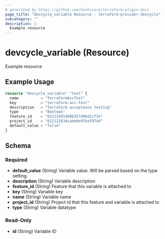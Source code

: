 ```yaml
---
# generated by https://github.com/hashicorp/terraform-plugin-docs
page_title: "devcycle_variable Resource - terraform-provider-devcycle"
subcategory: ""
description: |-
  Example resource
---
```


# devcycle_variable (Resource)

Example resource

## Example Usage

```terraform
resource "devcycle_variable" "test" {
  name          = "TerraformAccTest"
  key           = "terraform-acc-test"
  description   = "Terraform acceptance testing"
  type          = "Boolean"
  feature_id    = "622115014b06357d06d1cf3e"
  project_id    = "622112634cabe0e9fbaf974d"
  default_value = "false"
}
```

<!-- schema generated by tfplugindocs -->
## Schema

### Required

- **default_value** (String) Variable value. Will be parsed based on the type setting.
- **description** (String) Variable description
- **feature_id** (String) Feature that this variable is attached to
- **key** (String) Variable key
- **name** (String) Variable name
- **project_id** (String) Project id that this feature and variable is attached to
- **type** (String) Variable datatype

### Read-Only

- **id** (String) Variable ID


